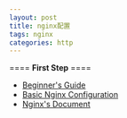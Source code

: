 ```yaml
---
layout: post
title: nginx配置
tags: nginx
categories: http
---
```

==== **First Step** ====
- [Beginner's Guide](http://nginx.org/en/docs/beginners_guide.html)  
- [Basic Nginx Configuration](https://www.linode.com/docs/websites/nginx/basic-nginx-configuration)  
- [Nginx's Document](http://nginx.org/en/index.html)  
